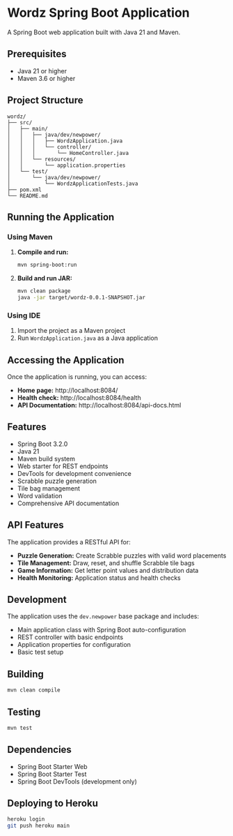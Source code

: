 # Wordz Spring Boot Application

A Spring Boot web application built with Java 21 and Maven.

## Prerequisites

- Java 21 or higher
- Maven 3.6 or higher

## Project Structure

```
wordz/
├── src/
│   ├── main/
│   │   ├── java/dev/newpower/
│   │   │   ├── WordzApplication.java
│   │   │   └── controller/
│   │   │       └── HomeController.java
│   │   └── resources/
│   │       └── application.properties
│   └── test/
│       └── java/dev/newpower/
│           └── WordzApplicationTests.java
├── pom.xml
└── README.md
```

## Running the Application

### Using Maven

1. **Compile and run:**
   ```bash
   mvn spring-boot:run
   ```

2. **Build and run JAR:**
   ```bash
   mvn clean package
   java -jar target/wordz-0.0.1-SNAPSHOT.jar
   ```

### Using IDE

1. Import the project as a Maven project
2. Run `WordzApplication.java` as a Java application

## Accessing the Application

Once the application is running, you can access:

- **Home page:** http://localhost:8084/
- **Health check:** http://localhost:8084/health
- **API Documentation:** http://localhost:8084/api-docs.html

## Features

- Spring Boot 3.2.0
- Java 21
- Maven build system
- Web starter for REST endpoints
- DevTools for development convenience
- Scrabble puzzle generation
- Tile bag management
- Word validation
- Comprehensive API documentation

## API Features

The application provides a RESTful API for:

- **Puzzle Generation:** Create Scrabble puzzles with valid word placements
- **Tile Management:** Draw, reset, and shuffle Scrabble tile bags
- **Game Information:** Get letter point values and distribution data
- **Health Monitoring:** Application status and health checks

## Development

The application uses the `dev.newpower` base package and includes:

- Main application class with Spring Boot auto-configuration
- REST controller with basic endpoints
- Application properties for configuration
- Basic test setup

## Building

```bash
mvn clean compile
```

## Testing

```bash
mvn test
```

## Dependencies

- Spring Boot Starter Web
- Spring Boot Starter Test
- Spring Boot DevTools (development only) 


## Deploying to Heroku
```bash
heroku login
git push heroku main
```
